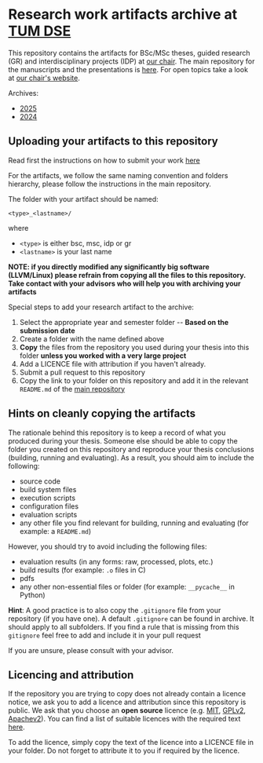 # Research work artifacts archive at [TUM DSE](https://dse.in.tum.de/)

This repository contains the artifacts for BSc/MSc
theses, guided research (GR) and interdisciplinary projects (IDP) at [our
chair](https://dse.in.tum.de/). The main repository for the manuscripts and the presentations is [here](https://github.com/TUM-DSE/research-work-archive).
For open topics take a look at [our chair's
website](https://dse.in.tum.de/thesis/).



Archives:
- [2025](./archive/2025/README.md)
- [2024](./archive/2024/README.md)


## Uploading your artifacts to this repository

Read first the instructions on how to submit your work [here](https://github.com/TUM-DSE/research-work-archive/blob/main/README.md)

For the artifacts, we follow the same naming convention and folders hierarchy, please follow the instructions in the main repository.

The folder with your artifact should be named: 
```
<type>_<lastname>/
```

where
* `<type>` is either bsc, msc, idp or gr
* `<lastname>` is your last name

__NOTE: if you directly modified any significantly big software (LLVM/Linux) please refrain from copying all the files to this repository. Take contact with your advisors who will help you with archiving your artifacts__

Special steps to add your research artifact to the archive:

1. Select the appropriate year and semester folder -- __Based on the submission date__
2. Create a folder with the name defined above
3. __Copy__ the files from the repository you used during your thesis into this folder __unless you worked with a very large project__
4. Add a LICENCE file with attribution if you haven't already.
5. Submit a pull request to this repository
6. Copy the link to your folder on this repository and add it in the relevant `README.md` of the [main repository](https://github.com/TUM-DSE/research-work-archive/tree/main/archive)


## Hints on cleanly copying the artifacts

The rationale behind this repository is to keep a record of what you produced during your thesis. Someone else should be able to copy the folder you created on this repository and reproduce your thesis conclusions (building, running and evaluating).
As a result, you should aim to include the following:

* source code
* build system files
* execution scripts
* configuration files
* evaluation scripts
* any other file you find relevant for building, running and evaluating (for example: a `README.md`)

However, you should try to avoid including the following files:

* evaluation results (in any forms: raw, processed, plots, etc.)
* build results (for example: `.o` files in C)
* pdfs
* any other non-essential files or folder (for example: `__pycache__` in Python)

__Hint__: A good practice is to also copy the `.gitignore` file from your repository (if you have one). A default `.gitignore` can be found in archive. It should apply to all subfolders. If you find a rule that is missing from this `gitignore` feel free to add and include it in your pull request

If you are unsure, please consult with your advisor.

## Licencing and attribution

If the repository you are trying to copy does not already contain a licence notice, we ask you to add a licence and attribution since this repository is public.
We ask that you choose an __open source__ licence (e.g. [MIT](https://opensource.org/license/mit), [GPLv2](https://opensource.org/license/gpl-2-0), [Apachev2](https://opensource.org/license/apache-2-0)).
You can find a list of suitable licences with the required text [here](https://opensource.org/licenses).

To add the licence, simply copy the text of the licence into a LICENCE file in your folder. Do not forget to attribute it to you if required by the licence.
